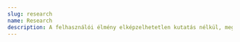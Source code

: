 ```yaml
---
slug: research
name: Research
description: A felhasználói élmény elképzelhetetlen kutatás nélkül, meg kell hallgatni az üzletet és a felhasználókat egyaránt.
---
```

